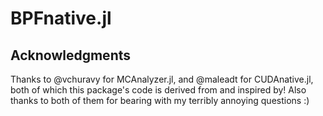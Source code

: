 # BPFnative.jl

## Acknowledgments
Thanks to @vchuravy for MCAnalyzer.jl, and @maleadt for CUDAnative.jl, both of
which this package's code is derived from and inspired by! Also thanks to both
of them for bearing with my terribly annoying questions :)
